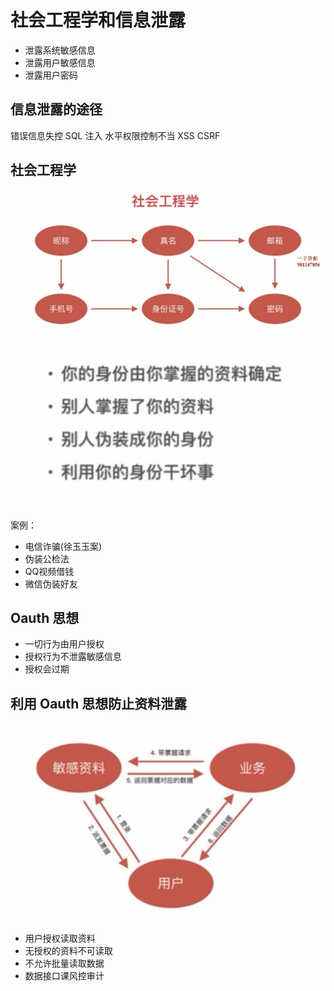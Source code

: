 # 社会工程学和信息泄露

- 泄露系统敏感信息
- 泄露用户敏感信息
- 泄露用户密码

## 信息泄露的途径

错误信息失控
SQL 注入
水平权限控制不当
XSS  CSRF

## 社会工程学

![233420.png](./img/233420.png)

![233522.png](./img/233522.png)

案例：
- 电信诈骗(徐玉玉案)
- 伪装公检法
- QQ视频借钱
- 微信伪装好友

## Oauth 思想


- 一切行为由用户授权
- 授权行为不泄露敏感信息
- 授权会过期

## 利用 Oauth 思想防止资料泄露

![234015.png](./img/234015.png)

- 用户授权读取资料
- 无授权的资料不可读取
- 不允许批量读取数据
- 数据接口课风控审计


